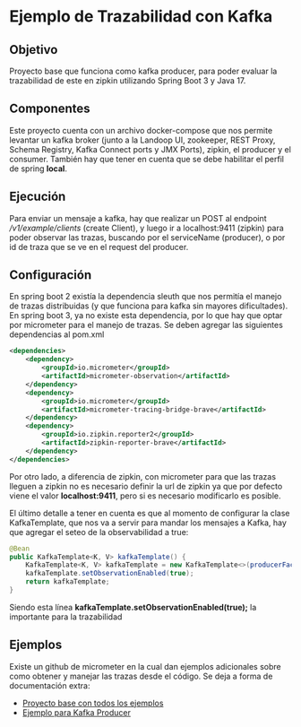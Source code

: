 # Ejemplo de Trazabilidad con Kafka

## Objetivo
Proyecto base que funciona como kafka producer, para poder evaluar la trazabilidad de este en zipkin utilizando
Spring Boot 3 y Java 17.

## Componentes
Este proyecto cuenta con un archivo docker-compose que nos permite levantar un kafka broker (junto a la Landoop UI, 
zookeeper, REST Proxy, Schema Registry, Kafka Connect ports y JMX Ports), zipkin, el producer y el consumer.
También hay que tener en cuenta que se debe habilitar el perfil de spring **local**.

## Ejecución
Para enviar un mensaje a kafka, hay que realizar un POST al endpoint */v1/example/clients* (create Client), y
luego ir a localhost:9411 (zipkin) para poder observar las trazas, buscando por el serviceName (producer), o por id de traza 
que se ve en el request del producer.

## Configuración
En spring boot 2 existía la dependencia sleuth que nos permitía el manejo de trazas distribuidas (y que funciona para
kafka sin mayores dificultades). En spring boot 3, ya no existe esta dependencia, por lo que hay que optar por micrometer
para el manejo de trazas. Se deben agregar las siguientes dependencias al pom.xml
```xml
<dependencies>
    <dependency>
        <groupId>io.micrometer</groupId>
        <artifactId>micrometer-observation</artifactId>
    </dependency>
    <dependency>
        <groupId>io.micrometer</groupId>
        <artifactId>micrometer-tracing-bridge-brave</artifactId>
    </dependency>
    <dependency>
        <groupId>io.zipkin.reporter2</groupId>
        <artifactId>zipkin-reporter-brave</artifactId>
    </dependency>
</dependencies>
```
Por otro lado, a diferencia de zipkin, con micrometer para que las trazas lleguen a zipkin no es necesario definir la url
de zipkin ya que por defecto viene el valor **localhost:9411**, pero si es necesario modificarlo es posible.

El último detalle a tener en cuenta es que al momento de configurar la clase KafkaTemplate, que nos va a servir para mandar
los mensajes a Kafka, hay que agregar el seteo de la observabilidad a true:
```java	
@Bean
public KafkaTemplate<K, V> kafkaTemplate() {
    KafkaTemplate<K, V> kafkaTemplate = new KafkaTemplate<>(producerFactory());
    kafkaTemplate.setObservationEnabled(true);
    return kafkaTemplate;
}
```
Siendo esta línea **kafkaTemplate.setObservationEnabled(true);** la importante para la trazabilidad

## Ejemplos

Existe un github de micrometer en la cual dan ejemplos adicionales sobre como obtener y manejar las trazas desde el código.
Se deja a forma de documentación extra:
- [Proyecto base con todos los ejemplos](https://github.com/micrometer-metrics/micrometer-samples)
- [Ejemplo para Kafka Producer](https://github.com/micrometer-metrics/micrometer-samples/blob/main/kafka-producer/src/main/java/com/example/micrometer/KafkaProducerApplication.java)
